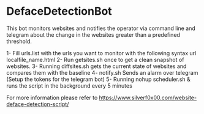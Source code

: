 # DefaceDetectionBot

This bot monitors websites and notifies the operator via command line and telegram about the change in the websites greater than a predefined threshold.

1- Fill urls.list with the urls you want to monitor with the following syntax
  url localfile_name.html
2- Run getsites.sh once to get a clean snapshot of websites.
3- Running diffsites.sh gets the current state of websites and compares them with the baseline
4- notify.sh Sends an alarm over telegram (Setup the tokens for the telegram bot)
5- Running nohup scheduler.sh & runs the script in the background every 5 minutes

For more information please refer to https://www.silverf0x00.com/website-deface-detection-script/
